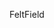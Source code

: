 <span data-ttu-id="14f33-101">Felt</span><span class="sxs-lookup"><span data-stu-id="14f33-101">Field</span></span>
